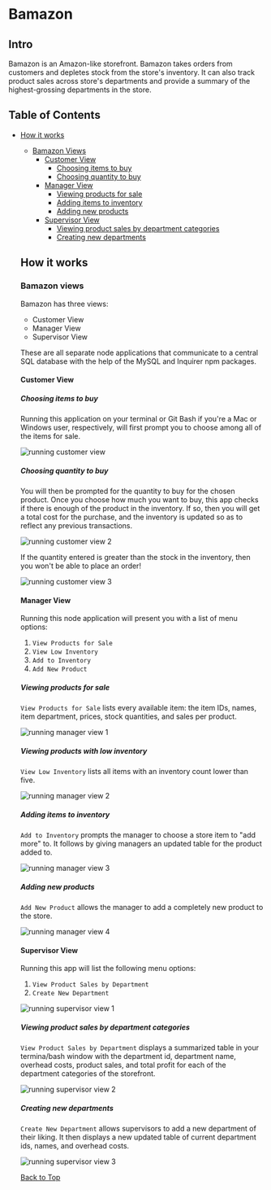 # Bamazon

## Intro

Bamazon is an Amazon-like storefront. Bamazon takes orders from customers and depletes stock from the store's inventory. It can also track product sales across store's departments and provide a summary of the highest-grossing departments in the store.

## Table of Contents

* [How it works](#how-it-works)
  * [Bamazon Views](#bamazon-views)
    * [Customer View](#customer-view)
        * [Choosing items to buy](#choosing-items-to-buy)
        * [Choosing quantity to buy](#choosing-quantity-to-buy)
    * [Manager View](#manager-view)
        * [Viewing products for sale](#viewing-products-for-sale)
        * [Adding items to inventory](#adding-items-to-inventory)
        * [Adding new products](#adding-new-products)
    * [Supervisor View](#supervisor-view)
        * [Viewing product sales by department categories](#viewing-product-sales-by-department-categories)
        * [Creating new departments](#creating-new-departments)

  ## How it works

  ### Bamazon views

  Bamazon has three views:

  * Customer View
  * Manager View
  * Supervisor View

  These are all separate node applications that communicate to a central SQL database with the help of the MySQL and Inquirer npm packages.

  #### Customer View

  
  ##### Choosing items to buy
  Running this application on your terminal or Git Bash if you're a Mac or Windows user, respectively, will first prompt you to choose among all of the items for sale.

  ![running customer view](customer-1.gif)

  ##### Choosing quantity to buy
  
  You will then be prompted for the quantity to buy for the chosen product. Once you choose how much you want to buy, this app checks if there is enough of the product in the inventory. If so, then you will get a total cost for the purchase, and the inventory is updated so as to reflect any previous transactions.

  ![running customer view 2](customer-2.gif)

  If the quantity entered is greater than the stock in the inventory, then you won't be able to place an order!

  ![running customer view 3](customer-3.gif)

  #### Manager View

  Running this node application will present you with a list of menu options:

  1. `View Products for Sale`
  2. `View Low Inventory`
  3. `Add to Inventory`
  4. `Add New Product`

  ##### Viewing products for sale

  `View Products for Sale` lists every available item: the item IDs, names, item department, prices, stock quantities, and sales per product.

  ![running manager view 1](manager-1.gif)

  ##### Viewing products with low inventory

  `View Low Inventory` lists all items with an inventory count lower than five.

  ![running manager view 2](manager-2.gif)

  ##### Adding items to inventory

  `Add to Inventory` prompts the manager to choose a store item to "add more" to. It follows by giving managers an updated table for the product added to.

  ![running manager view 3](manager-3.gif)

  ##### Adding new products

  `Add New Product` allows the manager to add a completely new product to the store.

  ![running manager view 4](manager-4.gif)

  #### Supervisor View

  Running this app will list the following menu options:

  1. `View Product Sales by Department`
  2. `Create New Department`

  ![running supervisor view 1](supervisor-1.gif)

  ##### Viewing product sales by department categories
  
  `View Product Sales by Department` displays a summarized table in your termina/bash window with the department id, department name, overhead costs, product sales, and total profit for each of the department categories of the storefront.

  ![running supervisor view 2](supervisor-2.gif)
  
  ##### Creating new departments
  
  `Create New Department` allows supervisors to add a new department of their liking. It then displays a new updated table of current department ids, names, and overhead costs.

  ![running supervisor view 3](supervisor-3.gif)

  [Back to Top](#intro)




